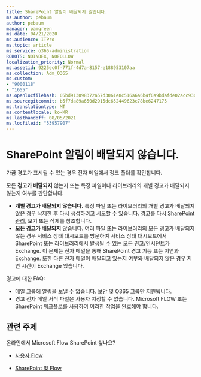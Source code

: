 ```yaml
---
title: SharePoint 알림이 배달되지 않습니다.
ms.author: pebaum
author: pebaum
manager: pamgreen
ms.date: 04/21/2020
ms.audience: ITPro
ms.topic: article
ms.service: o365-administration
ROBOTS: NOINDEX, NOFOLLOW
localization_priority: Normal
ms.assetid: 9225ec0f-771f-4d7a-8157-e188953107aa
ms.collection: Adm_O365
ms.custom:
- "9000118"
- "1655"
ms.openlocfilehash: 05bd913098372a57d3061e8c516a6a6b4f0a9bdafde02acc930062d6281d06dd
ms.sourcegitcommit: b5f7da89a650d2915dc652449623c78be6247175
ms.translationtype: MT
ms.contentlocale: ko-KR
ms.lasthandoff: 08/05/2021
ms.locfileid: "53957907"
---
```

# <a name="sharepoint-alert-notifications-not-delivered"></a>SharePoint 알림이 배달되지 않습니다.

가끔 경고가 표시될 수 있는 경우 전자 메일에서 정크 폴더를 확인합니다.

모든 **경고가 배달되지** 않는지  또는 특정 파일이나 라이브러리의 개별 경고가 배달되지 않는지 여부를 판단합니다.

- **개별 경고가 배달되지 않습니다.** 특정 파일 또는 라이브러리의 개별 경고가 배달되지 않은 경우 삭제한 후 다시 생성하려고 시도할 수 있습니다. 경고를 [다시 SharePoint 관리,](https://support.office.com/article/manage-view-or-delete-sharepoint-alerts-99dfb19c-9a90-4a8c-aba1-aa8c8afb0de2) 보기 또는 삭제를 참조합니다.
- **모든 경고가 배달되지** 않습니다. 여러 파일 또는 라이브러리의 모든 경고가 배달되지 않는 경우 서비스 상태 대시보드를 방문하여 서비스 상태 대시보드에서 SharePoint 또는 라이브러리에서 발생될 수 있는 모든 권고/인시던트가 Exchange. [](https://admin.microsoft.com/AdminPortal/Home#/servicehealth) 이 문제는 전자 메일을 통해 SharePoint 경고 기능 또는 지연과 Exchange. 또한 다른 전자 메일이 배달되고 있는지 여부와 배달되지 않은 경우 지연 시간이 Exchange 있습니다.

경고에 대한 FAQ:

- 메일 그룹에 알림을 보낼 수 없습니다. 보안 및 O365 그룹만 지원됩니다.
- 경고 전자 메일 서식 파일은 사용자 지정할 수 없습니다. Microsoft FLOW 또는 SharePoint 워크플로를 사용하여 이러한 작업을 완료해야 합니다.

## <a name="related-topics"></a>관련 주제

온라인에서 Microsoft Flow SharePoint 싶나요?

- [사용자 Flow](https://support.office.com/article/a9c3e03b-0654-46af-a254-20252e580d01)

- [SharePoint 및 Flow](https://flow.microsoft.com//blog/sharepoint-and-flow/)
